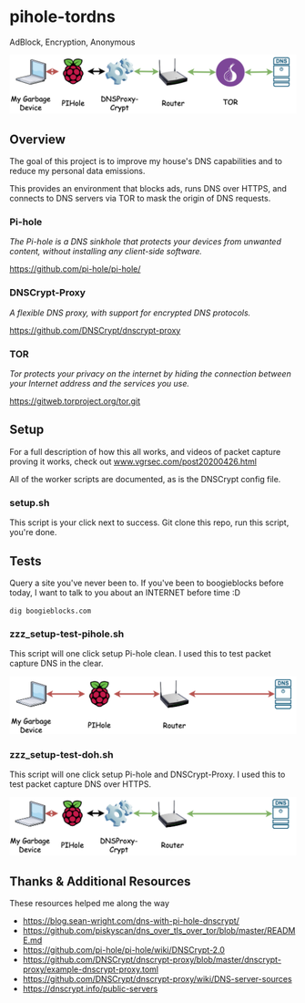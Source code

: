 # pihole-tordns

AdBlock, Encryption, Anonymous

![DNS-Pihole-DoH-TOR](https://raw.githubusercontent.com/vgrsec/pihole-tordns/assets/dns-pihole-doh-tor.png)

## Overview

The goal of this project is to improve my house's DNS capabilities and to reduce my personal data emissions.

This provides an environment that blocks ads, runs DNS over HTTPS, and connects to DNS servers via TOR to mask the origin of DNS requests. 

### Pi-hole 

*The Pi-hole is a DNS sinkhole that protects your devices from unwanted content, without installing any client-side software.*

https://github.com/pi-hole/pi-hole/

### DNSCrypt-Proxy

*A flexible DNS proxy, with support for encrypted DNS protocols.*

https://github.com/DNSCrypt/dnscrypt-proxy

### TOR

*Tor protects your privacy on the internet by hiding the connection between your Internet address and the services you use.*

https://gitweb.torproject.org/tor.git

## Setup

For a full description of how this all works, and videos of packet capture proving it works, check out www.vgrsec.com/post20200426.html

All of the worker scripts are documented, as is the DNSCrypt config file.

### setup.sh

This script is your click next to success. Git clone this repo, run this script, you're done.


## Tests

Query a site you've never been to. If you've been to boogieblocks before today, I want to talk to you about an INTERNET before time :D

`dig boogieblocks.com`

### zzz_setup-test-pihole.sh

This script will one click setup Pi-hole clean. I used this to test packet capture DNS in the clear.

![DNS-Pihole](https://raw.githubusercontent.com/vgrsec/pihole-tordns/assets/dns-pihole.png)

### zzz_setup-test-doh.sh

This script will one click setup Pi-hole and DNSCrypt-Proxy. I used this to test packet capture DNS over HTTPS.

![DNS-Pihole-DoH](https://raw.githubusercontent.com/vgrsec/pihole-tordns/assets/dns-pihole-doh.png)

## Thanks & Additional Resources

These resources helped me along the way

* https://blog.sean-wright.com/dns-with-pi-hole-dnscrypt/
* https://github.com/piskyscan/dns_over_tls_over_tor/blob/master/README.md
* https://github.com/pi-hole/pi-hole/wiki/DNSCrypt-2.0
* https://github.com/DNSCrypt/dnscrypt-proxy/blob/master/dnscrypt-proxy/example-dnscrypt-proxy.toml
* https://github.com/DNSCrypt/dnscrypt-proxy/wiki/DNS-server-sources
* https://dnscrypt.info/public-servers
